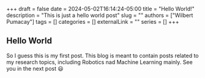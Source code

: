 +++ 
draft = false
date = 2024-05-02T16:14:24-05:00
title = "Hello World!"
description = "This is just a hello world post"
slug = ""
authors = ["Wilbert Pumacay"]
tags = []
categories = []
externalLink = ""
series = []
+++

## Hello World

So I guess this is my first post. This blog is meant to contain posts related
to my research topics, including Robotics nad Machine Learning mainly. See you
in the next post :smiley:

